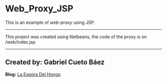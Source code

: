 # Web_Proxy_JSP

This is an example of _web-proxy_ using JSP.

***

This project was created using Netbeans,
the code of the proxy is on /web/index.jsp

* * *
## Created by: Gabriel Cueto Báez <TheMushrr00m>
__Blog:__ [La Espora Del Hongo](http://www.laesporadelhongo.com "TheMushrr00m's blog")


